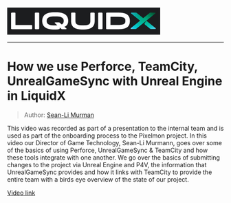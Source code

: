![LiquidXLogo.png](./img/LiquidXLogoDarkBg.png)

---

# How we use Perforce, TeamCity, UnrealGameSync with Unreal Engine in LiquidX

> Author: [Sean-Li Murman](https://www.linkedin.com/in/seanlimurmann/)

This video was recorded as part of a presentation to the internal team and is used as part of the onboarding process to the Pixelmon project.
In this video our Director of Game Technology, Sean-Li Murmann, goes over some of the basics of using Perforce, UnrealGameSync & TeamCity and how these tools integrate with one another. We go over the basics of submitting changes to the project via Unreal Engine and P4V, the information that UnrealGameSync provides and how it links with TeamCity to provide the entire team with a birds eye overview of the state of our project.

[Video link](https://drive.google.com/file/d/1aVAWxBskRScwqQvp5CZXuXRhFbsq3GCl/view?usp=sharing)


